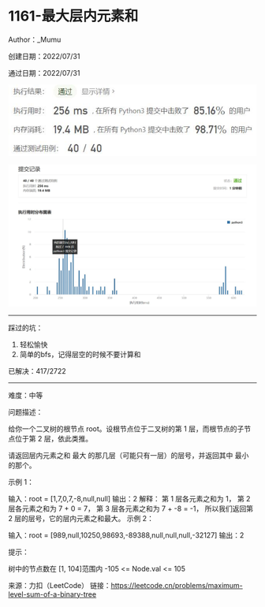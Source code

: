 # 1161-最大层内元素和

Author：_Mumu

创建日期：2022/07/31

通过日期：2022/07/31

![](./通过截图2.jpg)

![](./通过截图1.jpg)

*****

踩过的坑：

1. 轻松愉快
1. 简单的bfs，记得层空的时候不要计算和

已解决：417/2722

*****

难度：中等

问题描述：

给你一个二叉树的根节点 root。设根节点位于二叉树的第 1 层，而根节点的子节点位于第 2 层，依此类推。

请返回层内元素之和 最大 的那几层（可能只有一层）的层号，并返回其中 最小 的那个。

 

示例 1：



输入：root = [1,7,0,7,-8,null,null]
输出：2
解释：
第 1 层各元素之和为 1，
第 2 层各元素之和为 7 + 0 = 7，
第 3 层各元素之和为 7 + -8 = -1，
所以我们返回第 2 层的层号，它的层内元素之和最大。
示例 2：

输入：root = [989,null,10250,98693,-89388,null,null,null,-32127]
输出：2


提示：

树中的节点数在 [1, 104]范围内
-105 <= Node.val <= 105

来源：力扣（LeetCode）
链接：https://leetcode.cn/problems/maximum-level-sum-of-a-binary-tree